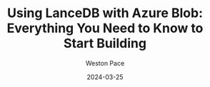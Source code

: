 ---
title: "Using LanceDB with Azure Blob: Everything You Need to Know to Start Building"
date: 2024-03-25
draft: false
featured: false
image: /assets/blog/using-lancedb-with-azure-blob-everything-you-need-to-know-to-start-building-11/using-lancedb-with-azure-blob-everything-you-need-to-know-to-start-building-11.png
description: "Explore using LanceDB with Azure Blob: everything you need to know to start building with practical insights and expert guidance from the LanceDB team."
author: Weston Pace
--- 